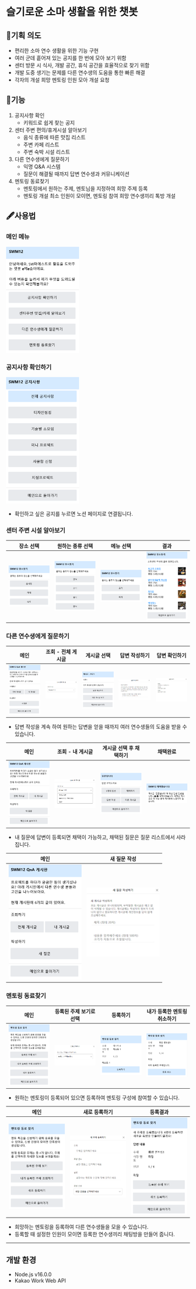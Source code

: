 # 슬기로운 소마 생활을 위한 챗봇

## 🔑기획 의도

- 편리한 소마 연수 생활을 위한 기능 구현
- 여러 군데 흩어져 있는 공지를 한 번에 모아 보기 위함
- 센터 방문 시 식사, 개발 공간, 휴식 공간을 효율적으로 찾기 위함
- 개발 도중 생기는 문제를 다른 연수생의 도움을 통한 빠른 해결
- 각자의 개설 희망 멘토링 인원 모아 개설 요청

## 🎫기능

1. 공지사항 확인
    - 키워드로 쉽게 찾는 공지
2. 센터 주변 편의/휴게시설 알아보기
    - 음식 종류에 따른 맛집 리스트
    - 주변 카페 리스트
    - 주변 숙박 시설 리스트
3. 다른 연수생에게 질문하기
    - 익명 Q&A 시스템
    - 질문이 해결될 때까지 답변 연수생과 커뮤니케이션
4. 멘토링 동료찾기
    - 멘토링에서 원하는 주제, 멘토님을 지정하여 희망 주제 등록
    - 멘토링 개설 최소 인원이 모이면, 멘토링 참여 희망 연수생끼리 톡방 개설   
    
## 🖋사용법
### 메인 메뉴    
<img src="/image/main.png" width = "200" >   
   
### 공지사항 확인하기 
<img src="/image/notice.png" width = "200" >   

* 확인하고 싶은 공지를 누르면 노션 페이지로 연결됩니다.  

### 센터 주변 시설 알아보기      

|장소 선택|원하는 종류 선택|메뉴 선택|결과
|---|---|---|---|
|<img src="/image/findPlace.png" width = "200" >|<img src="/image/findPlace_Food.png" width = "200" >|<img src="/image/findPlace_Food_Menu.png" width = "200" >|<img src="/image/findPlace_Food_Menu_Result.png" width = "200" >   
  

### 다른 연수생에게 질문하기   

|메인|조회 - 전체 게시글|게시글 선택|답변 작성하기|답변 확인하기|
|---|---|---|---|---|
|<img src="/image/qnaMain.png" width = "200" >|<img src="/image/qnaList.png" width = "200" >|<img src="/image/qnaQuestionView.PNG" width = "200" >|<img src="/image/qnaAnswer.png" width = "200" >|<img src="/image/qnaAnswerView.jpg" width = "200" > |  
* 답변 작성을 계속 하여 원하는 답변을 얻을 때까지 여러 연수생들의 도움을 받을 수 있습니다.
   
|메인|조회 - 내 게시글|게시글 선택 후 채택하기|채택완료|
|---|---|---|---|
|<img src="/image/qnaMain.png" width = "200" >|<img src="/image/qnaMyList.png" width = "200" >|<img src="/image/qnaMyQuestionView.PNG" width = "200" >|<img src="/image/qnaFinished.PNG" width = "200" >|  
* 내 질문에 답변이 등록되면 채택이 가능하고, 채택된 질문은 질문 리스트에서 사라집니다.

|메인|새 질문 작성|
|---|---|
|<img src="/image/qnaMain.png" width = "200" >|<img src="/image/qnaQuestion.png" width = "200" >|   

### 멘토링 동료찾기     
|메인|등록된 주제 보기로 선택|등록하기|내가 등록한 멘토링 취소하기|
|---|---|---|---|
|<img src="/image/mentoringMain.png" width = "200" >|<img src="/image/mentoringList.PNG" width = "200" >|<img src="/image/mentoringFind.png" width = "200" >|<img src="/image/mentoringNewCancel.png" width = "200" >|
* 원하는 멘토링이 등록되어 있으면 등록하여 멘토링 구성에 참여할 수 있습니다.   

|메인|새로 등록하기|등록결과|
|---|---|---|
|<img src="/image/mentoringMain.png" width = "200" >|<img src="/image/mentoringNEw.png" width = "200" >|<img src="/image/mentoringNewResult.png" width = "200" >|
* 희망하는 멘토링을 등록하여 다른 연수생들을 모을 수 있습니다.
* 등록할 때 설정한 인원이 모이면 등록한 연수생끼리 채팅방을 만들어 줍니다.   


* * *
## 개발 환경

- Node.js v16.0.0
- Kakao Work Web API
